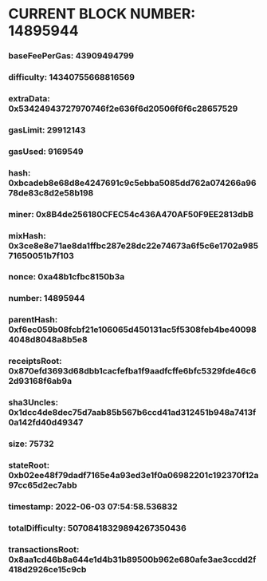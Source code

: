# CURRENT BLOCK NUMBER: 14895944

### baseFeePerGas: 43909494799
### difficulty: 14340755668816569
### extraData: 0x53424943727970746f2e636f6d20506f6f6c28657529
### gasLimit: 29912143
### gasUsed: 9169549
### hash: 0xbcadeb8e68d8e4247691c9c5ebba5085dd762a074266a9678de83c8d2e58b198
### miner: 0x8B4de256180CFEC54c436A470AF50F9EE2813dbB
### mixHash: 0x3ce8e8e71ae8da1ffbc287e28dc22e74673a6f5c6e1702a98571650051b7f103
### nonce: 0xa48b1cfbc8150b3a
### number: 14895944
### parentHash: 0xf6ec059b08fcbf21e106065d450131ac5f5308feb4be400984048d8048a8b5e8
### receiptsRoot: 0x870efd3693d68dbb1cacfefba1f9aadfcffe6bfc5329fde46c62d93168f6ab9a
### sha3Uncles: 0x1dcc4de8dec75d7aab85b567b6ccd41ad312451b948a7413f0a142fd40d49347
### size: 75732
### stateRoot: 0xb02ee48f79dadf7165e4a93ed3e1f0a06982201c192370f12a97cc65d2ec7abb
### timestamp: 2022-06-03 07:54:58.536832
### totalDifficulty: 50708418329894267350436
### transactionsRoot: 0x8aa1cd46b8a644e1d4b31b89500b962e680afe3ae3ccdd2f418d2926ce15c9cb
